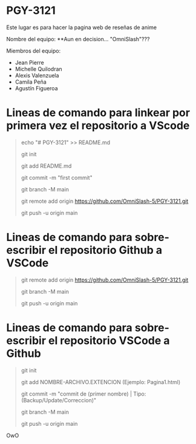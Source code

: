 ﻿# PGY-3121
Este lugar es para hacer la pagina web de reseñas de anime

Nombre del equipo: **Aun en decision... "OmniSlash"???

Miembros del equipo: 
- Jean Pierre
- Michelle Quilodran
- Alexis Valenzuela
- Camila Peña
- Agustín Figueroa

# Lineas de comando para linkear por primera vez el repositorio a VScode

> echo "# PGY-3121" >> README.md
> 
> git init
> 
> git add README.md
> 
> git commit -m "first commit"
> 
> git branch -M main
> 
> git remote add origin https://github.com/OmniSlash-5/PGY-3121.git
> 
> git push -u origin main

# Lineas de comando para sobre-escribir el repositorio Github a VSCode

> git remote add origin https://github.com/OmniSlash-5/PGY-3121.git
> 
> git branch -M main
> 
> git push -u origin main

# Lineas de comando para sobre-escribir el repositorio VSCode a Github

> git init
> 
> git add NOMBRE-ARCHIVO.EXTENCION (Ejemplo: Pagina1.html)
> 
> git commit -m "commit de (primer nombre) | Tipo: (Backup/Update/Correccion)"
> 
> git branch -M main
> 
> git push -u origin main

OwO

